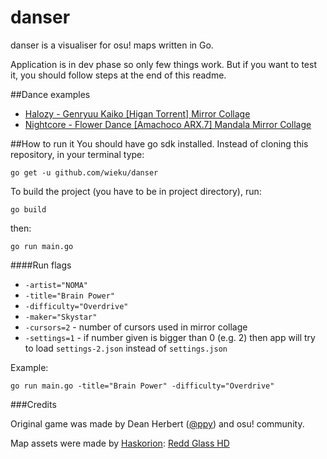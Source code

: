 # danser
danser is a visualiser for osu! maps written in Go.

Application is in dev phase so only few things work. But if you want to test it, you should follow steps at the end of this readme.

##Dance examples
* [Halozy - Genryuu Kaiko [Higan Torrent] Mirror Collage](https://youtu.be/HCVIBQh4ljI)
* [Nightcore - Flower Dance [Amachoco ARX.7] Mandala Mirror Collage](https://youtu.be/HBC89S-UwFc)

##How to run it
You should have go sdk installed. Instead of cloning this repository, in your terminal type:
```$xslt
go get -u github.com/wieku/danser
```

To build the project (you have to be in project directory), run:
```$xslt
go build
```
then:
```$xslt
go run main.go
```

####Run flags
* `-artist="NOMA"`
* `-title="Brain Power"`
* `-difficulty="Overdrive"`
* `-maker="Skystar"`
* `-cursors=2` - number of cursors used in mirror collage
* `-settings=1` - if number given is bigger than 0 (e.g. 2) then app will try to load `settings-2.json` instead of `settings.json`

Example:
```$xslt
go run main.go -title="Brain Power" -difficulty="Overdrive"
```


###Credits

Original game was made by Dean Herbert ([@ppy](https://github.com/ppy)) and osu! community.

Map assets were made by [Haskorion](https://osu.ppy.sh/users/3252321): [Redd Glass HD](https://osu.ppy.sh/community/forums/topics/211396)
